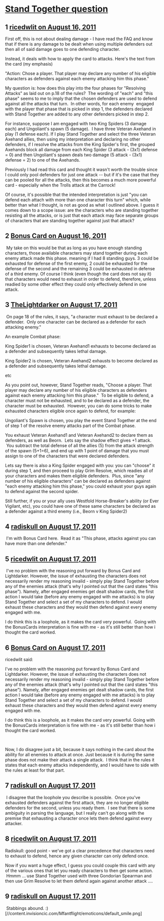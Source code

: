 # [Stand Together question](https://community.fantasyflightgames.com/topic/51687-stand-together-question/)

## 1 [ricedwlit on August 16, 2011](https://community.fantasyflightgames.com/topic/51687-stand-together-question/?do=findComment&comment=515575)

First off, this is not about dealing damage - I have read the FAQ and know that if there is any damage to be dealt when using multiple defenders out then all of said damage goes to one defending character.

Instead, it deals with how to apply the card to attacks. Here's the text from the card (my emphasis)

"Action: Chose a player. That player may declare any number of his eligible characters as defenders against each enemy attacking him this phase."

My question is: how does this play into the four phases for "Resolving Attacks" as laid out on p.18 of the rules?  The wording of "each" and "this phase" seems to me to imply that the chosen defenders are used to defend against all the attacks that turn.  In other words, for each enemy  engaged with the player that phase that is picked in step 1, the defenders declared with Stand Together are added to any other defenders picked in step 2. 

For instance, suppose I am engaged with two King Spiders (3 damage each) and Ungoliant's spawn (5 damage).  I have three Veteran Axehand in play (1 defense each). If I play Stand Together and select the three Veteran Axehand allies, then using my interpretation and declaring no other defenders, if I resolve the attacks from the King Spider's first, the grouped Axehands block all damage from each King Spider (3 attack - (3x1) defense = 0) and then Ungoliant's spawn deals two damage (5 attack - (3x1) defense = 2) to one of the Axehands. 

Previously I had read this card and thought it wasn't worth the trouble since I could only pool defenders for just one attack -- but if it's the case that they can be pooled for all the attacks, then this becomes a much more powerful card - especially when the Trolls attack at the Carrock!

Of course, it's possible that the intended interpretation is just "you can defend each attach with more than one character this turn" which, while better than what I thought, is not as good as what I outlined above. I guess it comes down to a scope issue: are the characters who are standing together resisting all the attacks, or is just that each attack may face separate groups of characters that are standing together against just that attack?

## 2 [Bonus Card on August 16, 2011](https://community.fantasyflightgames.com/topic/51687-stand-together-question/?do=findComment&comment=515597)

 My take on this would be that as long as you have enough standing characters, those available characters may stand together during each enemy attack made this phase. meaning if I had 8 standing guys. 3 could be exhausted for defense of the first enemy, 2 could be exhausted for the defense of the second and the remaining 3 could be exhausted in defense of a third enemy. Of course I think (even though the card does not say it) that characters would need to exhaust in order to defend, therefore, unless readied by some other effect they could only effectively defend in one attack.

## 3 [TheLightdarker on August 17, 2011](https://community.fantasyflightgames.com/topic/51687-stand-together-question/?do=findComment&comment=515643)

 On page 18 of the rules, it says, "a character must exhaust to be declared a defender.  Only one character can be declared as a defender for each attacking enemy."

An example Combat phase:

King Spider1 is chosen, Veteran Axehand1 exhausts to become declared as a defender and subsequently takes lethal damage.

King Spider2 is chosen, Veteran Axehand2 exhausts to become declared as a defender and subsequently takes lethal damage.

etc

As you point out, however, Stand Together reads, "Choose a player. That player may declare any number of his eligible characters as defenders against each enemy attacking him this phase."  To be eligible to defend, a character must not be exhausted, and to be declared as a defender, the character must be exhausted.  However, you can do some tricks to make exhausted characters eligible once again to defend, for example:

Ungoliant's Spawn is chosen, you play the event Stand Together at the end of step 1 of the resolve enemy attacks part of the Combat phase.

You exhaust Veteran Axehand1 and Veteran Axehand2 to declare them as defenders, as well as Beorn.  Lets say the shadow effect gives +1 attack.  You subtract the total defense of all the allies (5) from the attack strength of the spawn (5+1=6), and end up with 1 point of damage that you must assign to one of the characters that were declared defenders.

Lets say there is also a King Spider engaged with you: you can "choose" it during step 1, and then proceed to play Grim Resolve, which readies all of your characters and makes them eligible defenders.  Plus, since "any number of his eligible characters" can be declared as defenders against "each enemy attacking him this phase," you could exhaust your guys again to defend against the second spider.

Still further, if you or your ally uses Westfold Horse-Breaker's ability (or Ever Vigilant, etc), you could have one of these same characters be declared as a defender against a third enemy (i.e., Beorn v King Spider2)

## 4 [radiskull on August 17, 2011](https://community.fantasyflightgames.com/topic/51687-stand-together-question/?do=findComment&comment=515644)

 I'm with Bonus Card here.  Read it as "This phase, attacks against you can have more than one defender."

## 5 [ricedwlit on August 17, 2011](https://community.fantasyflightgames.com/topic/51687-stand-together-question/?do=findComment&comment=515655)

 I've no problem with the reasoning put forward by Bonus Card and Lightdarker. However, the issue of exhausting the characters does not necessarily render my reasoning invalid - simply play Stand Together before any of the enemies attack (that's why I pointed out that the card states "this phase"). Namely, after engaged enemies get dealt shadow cards, the first action I would take (before any enemy engaged with me attacks) is to play Stand Together and select a set of my characters to defend. I would exhaust these characters and they would then defend against every enemy engaged with me.

I do think this is a loophole, as it makes the card very powerful.  Going with the BonusCards interpretation is fine with me - as it's still better than how i thought the card worked.

## 6 [Bonus Card on August 17, 2011](https://community.fantasyflightgames.com/topic/51687-stand-together-question/?do=findComment&comment=515784)

ricedwlit said:


I've no problem with the reasoning put forward by Bonus Card and Lightdarker. However, the issue of exhausting the characters does not necessarily render my reasoning invalid - simply play Stand Together before any of the enemies attack (that's why I pointed out that the card states "this phase"). Namely, after engaged enemies get dealt shadow cards, the first action I would take (before any enemy engaged with me attacks) is to play Stand Together and select a set of my characters to defend. I would exhaust these characters and they would then defend against every enemy engaged with me.

I do think this is a loophole, as it makes the card very powerful. Going with the BonusCards interpretation is fine with me - as it's still better than how i thought the card worked.



 

Now, I do disagree just a bit, because it says nothing in the card about the ability for all enemies to attack at once. Just because it is during the same phase does not make their attack a single attack.  I think that in the rules it states that each enemy attacks independently, and I would have to side with the rules at least for that part.

## 7 [radiskull on August 17, 2011](https://community.fantasyflightgames.com/topic/51687-stand-together-question/?do=findComment&comment=515942)

 I disagree that the loophole you describe is possible.  Once you've exhausted defenders against the first attack, they are no longer eligible defenders for the second, unless you ready them.  I see that there is some ambiguity in parsing the language, but I really can't go along with the premise that exhausting a character once lets them defend against every attacker.

## 8 [ricedwlit on August 17, 2011](https://community.fantasyflightgames.com/topic/51687-stand-together-question/?do=findComment&comment=516183)

Radiskull: good point - we've got a clear precedence that characters need to exhaust to defend, hence any given character can only defend once.

Now if you want a huge effect, I guess you could couple this card with any of the various ones that let you ready characters to then get some action.  Hmmm ... use Stand Together used with three Gondorian Spearman and then use Grim Resolve to let them defend again against another attack ....  

## 9 [radiskull on August 17, 2011](https://community.fantasyflightgames.com/topic/51687-stand-together-question/?do=findComment&comment=516203)

 Stabbings abound. :) [//content.invisioncic.com/Mfantflight/emoticons/default_smile.png]

